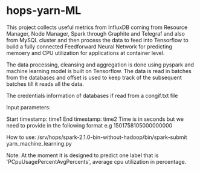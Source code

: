 # hops-yarn-ML

This project collects useful metrics from InfluxDB coming from Resource Manager, Node Manager, Spark through Graphite and Telegraf and also from MySQL cluster and then process the data to feed into Tensorflow to build a fully connected Feedforward Neural Network for predicting memoery and CPU utilization for applications at container level.

The data processing, cleansing and aggregation is done using pyspark and machine learning model is built on Tensorflow. The data is read in batches from the databases and offset is used to keep track of the subsequent batches till it reads all the data.

The credentials information of databases if read from a congif.txt file


Input parameters:

Start timestamp: time1 
End timestamp:        time2 
Time is in seconds but we need to provide in the following format e.g 1501758105000000000

How to use:
/srv/hops/spark-2.1.0-bin-without-hadoop/bin/spark-submit yarn_machine_learning.py

Note:
At the moment it is designed to predict one label that is 'PCpuUsagePercentAvgPercents', average cpu utilization in percentage. 
